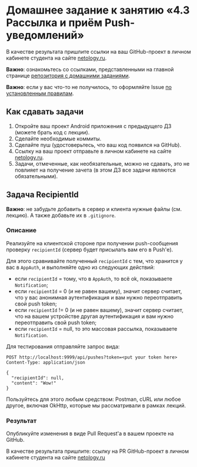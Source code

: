 # Домашнее задание к занятию «4.3 Рассылка и приём Push-уведомлений»

В качестве результата пришлите ссылки на ваш GitHub-проект в личном кабинете студента на сайте [netology.ru](https://netology.ru).

**Важно**: ознакомьтесь со ссылками, представленными на главной странице [репозитория с домашними заданиями](../README.md).

**Важно**: если у вас что-то не получилось, то оформляйте Issue [по установленным правилам](../report-requirements.md).

## Как сдавать задачи

1. Откройте ваш проект Android приложения с предыдущего ДЗ (можете брать код с лекции).
1. Сделайте необходимые коммиты.
1. Сделайте пуш (удостоверьтесь, что ваш код появился на GitHub).
1. Ссылку на ваш проект отправьте в личном кабинете на сайте [netology.ru](https://netology.ru).
1. Задачи, отмеченные, как необязательные, можно не сдавать, это не повлияет на получение зачета (в этом ДЗ все задачи являются обязательными).

## Задача RecipientId

**Важно**: не забудьте добавить в сервер и клиента нужные файлы (см. лекцию). А также добавьте их в `.gitignore`.

### Описание

Реализуйте на клиентской стороне при получении push-сообщения проверку `recipientId` (сервер будет присылать вам его в Push'е).

Для этого сравнивайте полученный `recipientId` с тем, что хранится у вас в `AppAuth`, и выполняйте одно из следующих действий:
* если `recipientId` = тому, что в `AppAuth`, то всё ok, показываете `Notification`;
* если `recipientId` = 0 (и не равен вашему), значит сервер считает, что у вас анонимная аутентификация и вам нужно переотправить свой push token;
* если `recipientId` != 0 (и не равен вашему), значит сервер считает, что на вашем устройстве другая аутентификация и вам нужно переотправить свой push token;
* если `recipientId` = null, то это массовая рассылка, показываете `Notification`.

Для тестирования отправляйте запрос вида:

```http request
POST http://localhost:9999/api/pushes?token=<put your token here>
Content-Type: application/json

{
  "recipientId": null,
  "content": "Wow!"
}
```

Пользуйтесь для этого любым средством: Postman, cURL или любое другое, включая OkHttp, которые мы  рассматривали в рамках лекций.

### Результат

Опубликуйте изменения в виде Pull Request'а в вашем проекте на GitHub.

В качестве результата пришлите: ссылку на PR GitHub-проект в личном кабинете студента на сайте [netology.ru](https://netology.ru)
